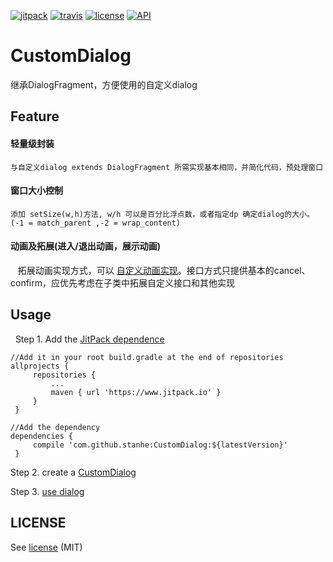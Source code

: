 [![jitpack](https://www.jitpack.io/v/stanhe/CustomDialog.svg)](https://www.jitpack.io/#stanhe/CustomDialog)
[![travis](https://travis-ci.org/stanhe/CustomDialog.svg?branch=master)](https://travis-ci.org/stanhe/CustomDialog/builds)
[![license](https://img.shields.io/dub/l/vibe-d.svg?maxAge=2592000)](https://github.com/stanhe/CustomDialog/blob/master/LICENSE)
[![API](https://img.shields.io/badge/API-11%2B-green.svg?style=flat)](https://android-arsenal.com/api?level=11)
# CustomDialog
继承DialogFragment，方便使用的自定义dialog
## Feature
#### 轻量级封装
    与自定义dialog extends DialogFragment 所需实现基本相同，并简化代码，预处理窗口
#### 窗口大小控制 
    添加 setSize(w,h)方法, w/h 可以是百分比浮点数，或者指定dp 确定dialog的大小。(-1 = match_parent ,-2 = wrap_content)
#### 动画及拓展(进入/退出动画，展示动画)
    拓展动画实现方式，可以 [自定义动画实现](https://github.com/stanhe/CustomDialog/blob/0c92046ca24b6b62c7b2bbd06030388e83d67559/app/src/main/java/com/stan/customdialogfragment/CustomDialog.java#L31)。接口方式只提供基本的cancel、confirm，应优先考虑在子类中拓展自定义接口和其他实现

## Usage
   Step 1. Add the [JitPack dependence][jitpackLink]
   
   ```
   //Add it in your root build.gradle at the end of repositories
   allprojects {
		repositories {
			...
			maven { url 'https://www.jitpack.io' }
		}
	}
   ```
   ```
   //Add the dependency
   dependencies {
		compile 'com.github.stanhe:CustomDialog:${latestVersion}'  
	}
   ```
    
   Step 2. create a [CustomDialog](https://github.com/stanhe/CustomDialog/blob/master/app/src/main/java/com/stan/customdialogfragment/CustomDialog.java)
   
   Step 3. [use dialog](https://github.com/stanhe/CustomDialog/blob/master/app/src/main/java/com/stan/customdialogfragment/MainActivity.java)
   
## LICENSE
   See [license](https://github.com/stanhe/CustomDialog/blob/master/LICENSE) (MIT)
   
   [jitpackLink]:https://www.jitpack.io/#stanhe/CustomDialog
